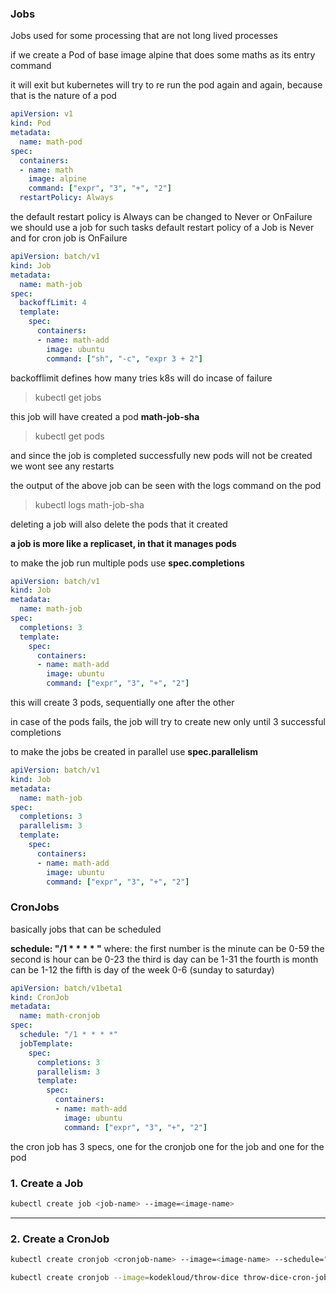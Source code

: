 ### Jobs
Jobs used for some processing that are not long lived processes

if we create a Pod of base image alpine that does some maths as its entry command

it will exit but kubernetes will try to re run the pod again and again, because that is the nature of a pod

```yaml
apiVersion: v1
kind: Pod
metadata: 
  name: math-pod
spec:
  containers:
  - name: math
    image: alpine
    command: ["expr", "3", "+", "2"]
  restartPolicy: Always
```
the default restart policy is Always
can be changed to Never or OnFailure
we should use a job for such tasks
default restart policy of a Job is Never
and for cron job is OnFailure

```yml
apiVersion: batch/v1
kind: Job
metadata: 
  name: math-job
spec:
  backoffLimit: 4
  template: 
    spec: 
      containers:
      - name: math-add
        image: ubuntu
        command: ["sh", "-c", "expr 3 + 2"]
```

backofflimit defines how many tries k8s will do incase of failure

> kubectl get jobs

this job will have created a pod **math-job-sha**
> kubectl get pods

and since the job is completed successfully new pods will not be created
we wont see any restarts

the output of the above job can be seen with the logs command on the pod
> kubectl logs math-job-sha

deleting a job will also delete the pods that it created 

**a job is more like a replicaset, in that it manages pods**

to make the job run multiple pods use **spec.completions**

```yaml
apiVersion: batch/v1
kind: Job
metadata: 
  name: math-job
spec:
  completions: 3
  template: 
    spec: 
      containers:
      - name: math-add
        image: ubuntu
        command: ["expr", "3", "+", "2"]
```

this will create 3 pods, sequentially one after the other

in case of the pods fails, the job will try to create new only until 3 successful completions 

to make the jobs be created in parallel use **spec.parallelism**

```yml
apiVersion: batch/v1
kind: Job
metadata: 
  name: math-job
spec:
  completions: 3
  parallelism: 3
  template: 
    spec: 
      containers:
      - name: math-add
        image: ubuntu
        command: ["expr", "3", "+", "2"]
```

### CronJobs
basically jobs that can be scheduled 

**schedule: "/1 * * * * "**
where:
the first number is the minute can be 0-59
the second is hour can be 0-23
the third is day can be 1-31
the fourth is month can be 1-12
the fifth is day of the week 0-6 (sunday to saturday)


```yml
apiVersion: batch/v1beta1
kind: CronJob
metadata: 
  name: math-cronjob
spec:
  schedule: "/1 * * * *"
  jobTemplate: 
    spec: 
      completions: 3
      parallelism: 3
      template: 
        spec:       
          containers:
          - name: math-add
            image: ubuntu
            command: ["expr", "3", "+", "2"]
```

the cron job has 3 specs, one for the cronjob one for the job and one for the pod

### 1. **Create a Job**
```sh 
kubectl create job <job-name> --image=<image-name>
```

---
### 2. **Create a CronJob**
```sh 
kubectl create cronjob <cronjob-name> --image=<image-name> --schedule="<cron-schedule>"
```

```sh
kubectl create cronjob --image=kodekloud/throw-dice throw-dice-cron-job --schedule="30 21 * * *"
```